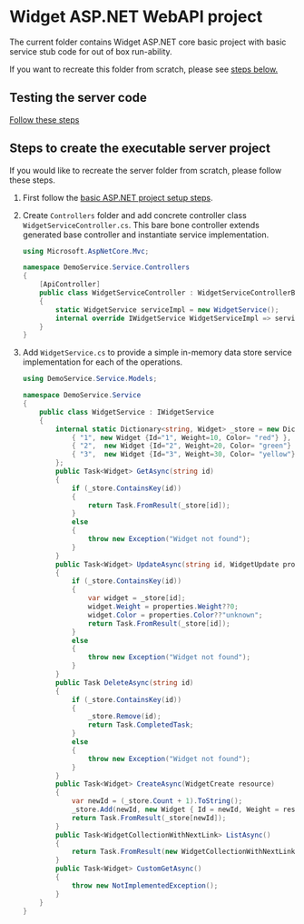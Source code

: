# Widget ASP.NET WebAPI project

The current folder contains Widget ASP.NET core basic project with basic service stub code for out of box run-ability.

If you want to recreate this folder from scratch, please see [steps below.](#steps-to-create)

## Testing the server code

[Follow these steps](../README.md#testing-the-server-code)

## Steps to create the executable server project

If you would like to recreate the server folder from scratch, please follow these steps.

1. First follow the [basic ASP.NET project setup steps](../README.md#steps-to-create-the-executable-server-projects).

1. Create `Controllers` folder and add concrete controller class `WidgetServiceController.cs`. This bare bone controller extends generated base controller and instantiate service implementation.

    ```csharp
    using Microsoft.AspNetCore.Mvc;
    
    namespace DemoService.Service.Controllers
    {
        [ApiController]
        public class WidgetServiceController : WidgetServiceControllerBase
        {
            static WidgetService serviceImpl = new WidgetService();
            internal override IWidgetService WidgetServiceImpl => serviceImpl;
        }
    }
    ```

1. Add `WidgetService.cs` to provide a simple in-memory data store service implementation for each of the operations.

    ```csharp
    using DemoService.Service.Models;
    
    namespace DemoService.Service
    {
        public class WidgetService : IWidgetService
        {
            internal static Dictionary<string, Widget> _store = new Dictionary<string, Widget> {
                { "1", new Widget {Id="1", Weight=10, Color= "red"} },
                { "2",  new Widget {Id="2", Weight=20, Color= "green"} },
                { "3",  new Widget {Id="3", Weight=30, Color= "yellow"} },
            };
            public Task<Widget> GetAsync(string id)
            {
                if (_store.ContainsKey(id))
                {
                    return Task.FromResult(_store[id]);
                }
                else
                {
                    throw new Exception("Widget not found");
                }
            }
            public Task<Widget> UpdateAsync(string id, WidgetUpdate properties)
            {
                if (_store.ContainsKey(id))
                {
                    var widget = _store[id];
                    widget.Weight = properties.Weight??0;
                    widget.Color = properties.Color??"unknown";
                    return Task.FromResult(_store[id]);
                }
                else
                {
                    throw new Exception("Widget not found");
                }
            }
            public Task DeleteAsync(string id)
            {
                if (_store.ContainsKey(id))
                {
                    _store.Remove(id);
                    return Task.CompletedTask;
                }
                else
                {
                    throw new Exception("Widget not found");
                }
            }
            public Task<Widget> CreateAsync(WidgetCreate resource)
            {
                var newId = (_store.Count + 1).ToString();
                _store.Add(newId, new Widget { Id = newId, Weight = resource.Weight, Color = resource.Color });
                return Task.FromResult(_store[newId]);
            }
            public Task<WidgetCollectionWithNextLink> ListAsync()
            {
                return Task.FromResult(new WidgetCollectionWithNextLink { Value = _store.Values.ToArray() });
            }
            public Task<Widget> CustomGetAsync()
            {
                throw new NotImplementedException();
            }
        }
    }
    
    ```
